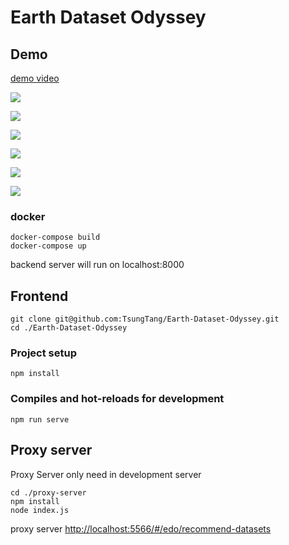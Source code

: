# Earth Dataset Odyssey


## Demo

[demo video](https://drive.google.com/file/d/1x_qeUf2P5QO055tw9f1-H-UKFrqMpy1f/view?usp=sharing)

![](https://i.imgur.com/zPWMUlP.jpg)


![](https://i.imgur.com/OrogLNr.jpg)


![](https://i.imgur.com/dm8kacY.png)

![](https://i.imgur.com/j6sTWk5.png)

![](https://i.imgur.com/mTruDPx.png)

![](https://i.imgur.com/jeto19Y.png)

<!--
## Related Backend Repo

https://github.com/bonzoyang/buyitcrashit

### Quick Start

```
git clone git@github.com:bonzoyang/buyitcrashit.git
cd ./buyitcrashit/docker
```

### download pkl file

https://drive.google.com/file/d/1zHPRxMaDGDYh_RH3I2h7LIonDi26mNvq/view?fbclid=IwAR1vw69yeCJqGgYH0JBYwH3oJSt0_c9mZ_oSaZXroAPKUl1W8m3lUDsyOqA

請將下載後的pkl檔放入 `./buyitcrashit/docker/rcmd` 資料夾

!-->
### docker
```
docker-compose build
docker-compose up 
```


backend server will run on localhost:8000

## Frontend

```
git clone git@github.com:TsungTang/Earth-Dataset-Odyssey.git
cd ./Earth-Dataset-Odyssey
```

### Project setup
```
npm install
```

### Compiles and hot-reloads for development
```
npm run serve
```

## Proxy server

Proxy Server only need in development server

```
cd ./proxy-server
npm install
node index.js
```

proxy server [http://localhost:5566/#/edo/recommend-datasets](http://localhost:5566/#/edo/recommend-datasets)
